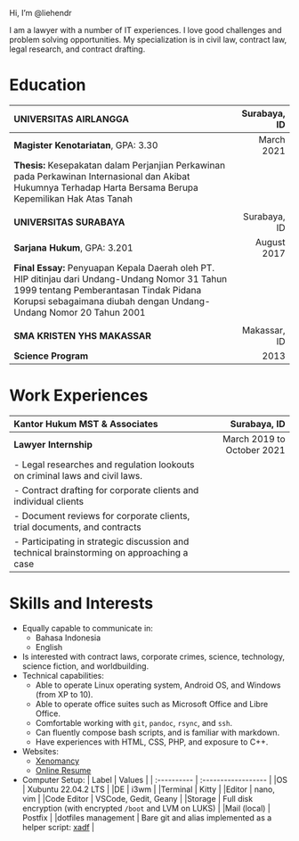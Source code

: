 Hi, I’m @liehendr

I am a lawyer with a number of IT experiences.
I love good challenges and problem solving opportunities.
My specialization is in civil law, contract law, legal research, and contract drafting.

# Education

| UNIVERSITAS AIRLANGGA | Surabaya, ID |
| :----------------------------------------------- | -----------: |
| **Magister Kenotariatan**, GPA: 3.30 | March 2021 |
| **Thesis:** Kesepakatan dalam Perjanjian Perkawinan pada Perkawinan Internasional dan Akibat Hukumnya Terhadap Harta Bersama Berupa Kepemilikan Hak Atas Tanah ||
|||
| **UNIVERSITAS SURABAYA** | Surabaya, ID |
| **Sarjana Hukum**, GPA: 3.201 | August 2017 |
| **Final Essay:** Penyuapan Kepala Daerah oleh PT. HIP ditinjau dari Undang-Undang Nomor 31 Tahun 1999 tentang Pemberantasan Tindak Pidana Korupsi sebagaimana diubah dengan Undang-Undang Nomor 20 Tahun 2001 ||
|||
| **SMA KRISTEN YHS MAKASSAR** | Makassar, ID |
| **Science Program** | 2013 |

# Work Experiences

| Kantor Hukum MST & Associates | Surabaya, ID |
| :----------------------------------------------- | -----------: |
| **Lawyer Internship** | March 2019 to October 2021 |
| - Legal researches and regulation lookouts on criminal laws and civil laws. ||
| - Contract drafting for corporate clients and individual clients ||
| - Document reviews for corporate clients, trial documents, and contracts ||
| - Participating in strategic discussion and technical brainstorming on approaching a case ||

# Skills and Interests

- Equally capable to communicate in:
  - Bahasa Indonesia
  - English
- Is interested with contract laws, corporate crimes, science, technology, science fiction, and worldbuilding.
- Technical capabilities:
  - Able to operate Linux operating system, Android OS, and Windows (from XP to 10).
  - Able to operate office suites such as Microsoft Office and Libre Office.
  - Comfortable working with `git`, `pandoc`, `rsync`, and `ssh`.
  - Can fluently compose bash scripts, and is familiar with markdown.
  - Have experiences with HTML, CSS, PHP, and exposure to C++.
- Websites:
  - [Xenomancy](https://xenomancy.id)
  - [Online Resume](https://hendrik.liecorp.id)
- Computer Setup:
  | Label       | Values |
  | :---------- | :------------------ |
  |OS           | Xubuntu 22.04.2 LTS |
  |DE           | i3wm |
  |Terminal     | Kitty |
  |Editor       | nano, vim |
  |Code Editor  | VSCode, Gedit, Geany |
  |Storage      | Full disk encryption (with encrypted `/boot` and LVM on LUKS) |
  |Mail (local) | Postfix |
  |dotfiles management | Bare git and alias implemented as a helper script: [xadf](https://github.com/liehendr/xadf) |

<!---
liehendr/liehendr is a ✨ special ✨ repository because its `README.md` (this file) appears on your GitHub profile.
You can click the Preview link to take a look at your changes.
--->
